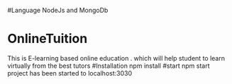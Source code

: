 #Language
NodeJs and MongoDb
# OnlineTuition
  This is E-learning based online education . which will help student to learn virtually from the best tutors
#Installation
  npm install
#start
  npm start 
  project has been started to localhost:3030  
